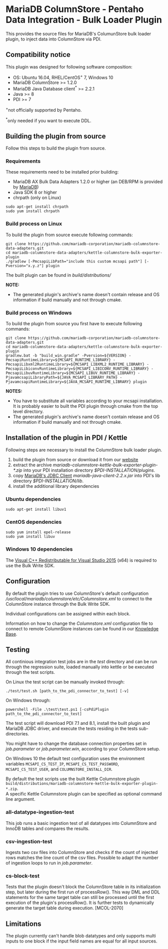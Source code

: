 # MariaDB ColumnStore - Pentaho Data Integration - Bulk Loader Plugin
This provides the source files for MariaDB's ColumunStore bulk loader plugin, to inject data into ColumnStore via PDI.

## Compatibility notice
This plugin was designed for following software composition:
* OS: Ubuntu 16.04, RHEL/CentOS<sup>+</sup> 7, Windows 10
* MariaDB ColumnStore >= 1.2.0 
* MariaDB Java Database client<sup>*</sup> >= 2.2.1 
* Java >= 8 
* PDI >= 7

<sup>+</sup>not officially supported by Pentaho.

<sup>*</sup>only needed if you want to execute DDL.

## Building the plugin from source
Follow this steps to build the plugin from source.

### Requirements
These requirements need to be installed prior building:
* MariaDB AX Bulk Data Adapters 1.2.0 or higher (an DEB/RPM is provided by [MariaDB](https://mariadb.com/downloads/mariadb-ax/data-adapters))
* Java SDK 8 or higher
* chrpath (only on Linux)
```shell
sudo apt-get install chrpath
sudo yum install chrpath
```

### Build process on Linux
To build the plugin from source execute following commands:
```shell
git clone https://github.com/mariadb-corporation/mariadb-columnstore-data-adapters.git
cd mariadb-columnstore-data-adapters/kettle-columnstore-bulk-exporter-plugin
./gradlew [-PmcsapiLibPath="include this custom mcsapi path"] [-Pversion="x.y.z"] plugin
```
The built plugin can be found in _build/distributions/_

**NOTE:**  
  - The generated plugin's archive's name doesn't contain release and OS information if build manually and not through cmake.

### Build process on Windows
To build the plugin from source you first have to execute following commands:
```shell
git clone https://github.com/mariadb-corporation/mariadb-columnstore-data-adapters.git
cd mariadb-columnstore-data-adapters/kettle-columnstore-bulk-exporter-plugin
gradlew.bat -b "build_win.gradle" -Pversion=${VERSION} -PmcsapiRuntimeLibrary=${MCSAPI_RUNTIME_LIBRARY} -PmcsapiLibxml2RuntimeLibrary=${MCSAPI_LIBXML2_RUNTIME_LIBRARY} -PmcsapiLibiconvRuntimeLibrary=${MCSAPI_LIBICONV_RUNTIME_LIBRARY} -PmcsapiLibuvRuntimeLibrary=${MCSAPI_LIBUV_RUNTIME_LIBRARY} -PjavamcsapiLibraryPath=${JAVA_MCSAPI_LIBRARY_PATH} -PjavamcsapiRuntimeLibrary=${JAVA_MCSAPI_RUNTIME_LIBRARY} plugin
```
**NOTES:**  
  - You have to substitute all variables according to your mcsapi installation. It is probably easier to built the PDI plugin through cmake from the top level directory.
  - The generated plugin's archive's name doesn't contain release and OS information if build manually and not through cmake.

## Installation of the plugin in PDI / Kettle
Following steps are necessary to install the ColumnStore bulk loader plugin.
1. build the plugin from source or download it from our [website](https://mariadb.com/downloads/mariadb-ax/data-adapters)
2. extract the archive _mariadb-columnstore-kettle-bulk-exporter-plugin-*.zip_ into your PDI installation directory _$PDI-INSTALLATION/plugins_.
3. copy [MariaDB's JDBC Client](https://mariadb.com/downloads/mariadb-ax/connector) _mariadb-java-client-2.2.x.jar_ into PDI's lib directory _$PDI-INSTALLATION/lib_.
4. install the additional library dependencies

### Ubuntu dependencies
```shell
sudo apt-get install libuv1
```

### CentOS dependencies
```shell
sudo yum install epel-release
sudo yum install libuv
```

### Windows 10 dependencies
The [Visual C++ Redistributable for Visual Studio 2015](https://www.microsoft.com/en-us/download/details.aspx?id=48145) (x64) is required to use the Bulk Write SDK.

## Configuration
By default the plugin tries to use ColumnStore's default configuration _/usr/local/mariadb/columnstore/etc/Columnstore.xml_ to connect to the ColumnStore instance through the Bulk Write SDK.

Individual configurations can be assigned within each block.

Information on how to change the _Columnstore.xml_ configuration file to connect to remote ColumnStore instances can be found in our  [Knowledge Base](https://mariadb.com/kb/en/library/columnstore-bulk-write-sdk/#environment-configuration).

## Testing
All continious integration test jobs are in the _test_ directory and can be run through the regression suite, loaded manually into kettle or be executed through the test scripts.

On Linux the test script can be manually invoked through:
```shell
./test/test.sh [path_to_the_pdi_connector_to_test] [-v]
```

On Windows through:
```shell
powershell -File .\test\test.ps1 [-csPdiPlugin path_to_the_pdi_connector_to_test]
```

The test script will download PDI 7.1 and 8.1, install the built plugin and MariaDB JDBC driver, and execute the tests residing in the tests sub-directories.

You might have to change the database connection properties set in _job.parameter_ or _job.parameter.win_, according to your ColumnStore setup.

On Windows 10 the default test configuration uses the environment variables ``MCSAPI_CS_TEST_IP``, ``MCSAPI_CS_TEST_PASSWORD``, ``MCSAPI_CS_TEST_USER``, and ``COLUMNSTORE_INSTALL_DIR``.

By default the test scripts use the built Kettle Columnstore plugin ``build/distributions/mariadb-columnstore-kettle-bulk-exporter-plugin-*.zip``.  
A specific Kettle Columnstore plugin can be specified as optional command line argument.

### all-datatype-ingestion-test
This job runs a basic ingestion test of all datatypes into ColumnStore and InnoDB tables and compares the results.

### csv-ingestion-test
Ingests two csv files into ColumnStore and checks if the count of injected rows matches the line count of the csv files. Possible to adapt the number of ingestion loops to run in _job.parameter_.

### cs-block-test
Tests that the plugin doesn't block the ColumnStore table in its initialization step, but later during the first run of processRow(). This way DML and DDL statements for the same target table can still be processed until the first execution of the plugin's processRow(). It is further tests to dynamically generate the target table during execution. [MCOL-2070]

## Limitations
The plugin currently can't handle blob datatypes and only supports multi inputs to one block if the input field names are equal for all input sources.
